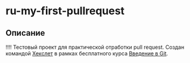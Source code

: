 # ru-my-first-pullrequest
## Описание
!!!!
Тестовый проект для практической отработки pull request.
Создан командой [Хекслет](https://ru.hexlet.io/ "Хекслет") в рамках бесплатного курса [Введение в Git](https://ru.hexlet.io/courses/intro_to_git "Введение в Git").

